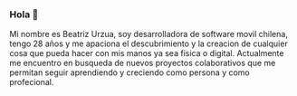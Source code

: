 ### Hola 👋
Mi nombre es Beatriz Urzua, soy desarrolladora de software movil chilena, tengo 28 años y me apaciona el descubrimiento 
y la creacion de cualquier cosa que pueda hacer con mis manos ya sea fisica o digital.
Actualmente me encuentro en busqueda de nuevos proyectos colaborativos que me permitan seguir aprendiendo y creciendo 
como persona y como profecional.
